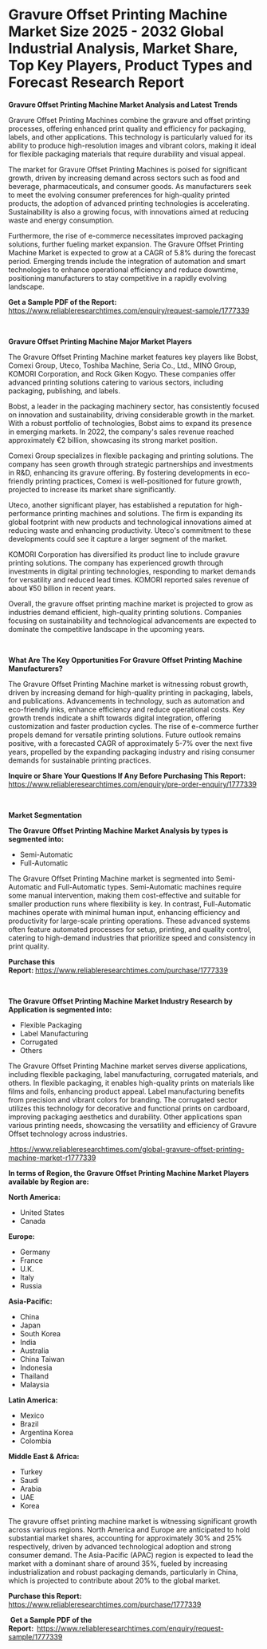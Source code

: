 <p><h1>Gravure Offset Printing Machine Market Size 2025 - 2032 Global Industrial Analysis, Market Share, Top Key Players, Product Types and Forecast Research Report</h1></p><p><strong>Gravure Offset Printing Machine Market Analysis and Latest Trends</strong></p>
<p><p>Gravure Offset Printing Machines combine the gravure and offset printing processes, offering enhanced print quality and efficiency for packaging, labels, and other applications. This technology is particularly valued for its ability to produce high-resolution images and vibrant colors, making it ideal for flexible packaging materials that require durability and visual appeal.</p><p>The market for Gravure Offset Printing Machines is poised for significant growth, driven by increasing demand across sectors such as food and beverage, pharmaceuticals, and consumer goods. As manufacturers seek to meet the evolving consumer preferences for high-quality printed products, the adoption of advanced printing technologies is accelerating. Sustainability is also a growing focus, with innovations aimed at reducing waste and energy consumption.</p><p>Furthermore, the rise of e-commerce necessitates improved packaging solutions, further fueling market expansion. The Gravure Offset Printing Machine Market is expected to grow at a CAGR of 5.8% during the forecast period. Emerging trends include the integration of automation and smart technologies to enhance operational efficiency and reduce downtime, positioning manufacturers to stay competitive in a rapidly evolving landscape.</p></p>
<p><strong>Get a Sample PDF of the Report:&nbsp;</strong> <a href="https://www.reliableresearchtimes.com/enquiry/request-sample/1777339?utm_campaign=3113&utm_medium=2&utm_source=Github&utm_content=ia&utm_term=16042025&utm_id=gravure-offset-printing-machine">https://www.reliableresearchtimes.com/enquiry/request-sample/1777339</a></p>
<p>&nbsp;</p>
<p><strong>Gravure Offset Printing Machine Major Market Players</strong></p>
<p><p>The Gravure Offset Printing Machine market features key players like Bobst, Comexi Group, Uteco, Toshiba Machine, Seria Co., Ltd., MINO Group, KOMORI Corporation, and Rock Giken Kogyo. These companies offer advanced printing solutions catering to various sectors, including packaging, publishing, and labels. </p><p>Bobst, a leader in the packaging machinery sector, has consistently focused on innovation and sustainability, driving considerable growth in the market. With a robust portfolio of technologies, Bobst aims to expand its presence in emerging markets. In 2022, the company's sales revenue reached approximately €2 billion, showcasing its strong market position.</p><p>Comexi Group specializes in flexible packaging and printing solutions. The company has seen growth through strategic partnerships and investments in R&D, enhancing its gravure offering. By fostering developments in eco-friendly printing practices, Comexi is well-positioned for future growth, projected to increase its market share significantly.</p><p>Uteco, another significant player, has established a reputation for high-performance printing machines and solutions. The firm is expanding its global footprint with new products and technological innovations aimed at reducing waste and enhancing productivity. Uteco's commitment to these developments could see it capture a larger segment of the market.</p><p>KOMORI Corporation has diversified its product line to include gravure printing solutions. The company has experienced growth through investments in digital printing technologies, responding to market demands for versatility and reduced lead times. KOMORI reported sales revenue of about ¥50 billion in recent years.</p><p>Overall, the gravure offset printing machine market is projected to grow as industries demand efficient, high-quality printing solutions. Companies focusing on sustainability and technological advancements are expected to dominate the competitive landscape in the upcoming years.</p></p>
<p>&nbsp;</p>
<p><strong>What Are The Key Opportunities For Gravure Offset Printing Machine Manufacturers?</strong></p>
<p><p>The Gravure Offset Printing Machine market is witnessing robust growth, driven by increasing demand for high-quality printing in packaging, labels, and publications. Advancements in technology, such as automation and eco-friendly inks, enhance efficiency and reduce operational costs. Key growth trends indicate a shift towards digital integration, offering customization and faster production cycles. The rise of e-commerce further propels demand for versatile printing solutions. Future outlook remains positive, with a forecasted CAGR of approximately 5-7% over the next five years, propelled by the expanding packaging industry and rising consumer demands for sustainable printing practices.</p></p>
<p><strong>Inquire or Share Your Questions If Any Before Purchasing This Report:</strong> <a href="https://www.reliableresearchtimes.com/enquiry/pre-order-enquiry/1777339?utm_campaign=3113&utm_medium=2&utm_source=Github&utm_content=ia&utm_term=16042025&utm_id=gravure-offset-printing-machine">https://www.reliableresearchtimes.com/enquiry/pre-order-enquiry/1777339</a></p>
<p>&nbsp;</p>
<p><strong>Market Segmentation</strong></p>
<p><strong>The Gravure Offset Printing Machine Market Analysis by types is segmented into:</strong></p>
<p><ul><li>Semi-Automatic</li><li>Full-Automatic</li></ul></p>
<p><p>The Gravure Offset Printing Machine market is segmented into Semi-Automatic and Full-Automatic types. Semi-Automatic machines require some manual intervention, making them cost-effective and suitable for smaller production runs where flexibility is key. In contrast, Full-Automatic machines operate with minimal human input, enhancing efficiency and productivity for large-scale printing operations. These advanced systems often feature automated processes for setup, printing, and quality control, catering to high-demand industries that prioritize speed and consistency in print quality.</p></p>
<p><strong>Purchase this Report:&nbsp;</strong><a href="https://www.reliableresearchtimes.com/purchase/1777339?utm_campaign=3113&utm_medium=2&utm_source=Github&utm_content=ia&utm_term=16042025&utm_id=gravure-offset-printing-machine">https://www.reliableresearchtimes.com/purchase/1777339</a></p>
<p>&nbsp;</p>
<p><strong>The Gravure Offset Printing Machine Market Industry Research by Application is segmented into:</strong></p>
<p><ul><li>Flexible Packaging</li><li>Label Manufacturing</li><li>Corrugated</li><li>Others</li></ul></p>
<p><p>The Gravure Offset Printing Machine market serves diverse applications, including flexible packaging, label manufacturing, corrugated materials, and others. In flexible packaging, it enables high-quality prints on materials like films and foils, enhancing product appeal. Label manufacturing benefits from precision and vibrant colors for branding. The corrugated sector utilizes this technology for decorative and functional prints on cardboard, improving packaging aesthetics and durability. Other applications span various printing needs, showcasing the versatility and efficiency of Gravure Offset technology across industries.</p></p>
<p><a href="https://www.reliableresearchtimes.com/global-gravure-offset-printing-machine-market-r1777339?utm_campaign=3113&utm_medium=2&utm_source=Github&utm_content=ia&utm_term=16042025&utm_id=gravure-offset-printing-machine">&nbsp;https://www.reliableresearchtimes.com/global-gravure-offset-printing-machine-market-r1777339</a></p>
<p><strong>In terms of Region, the Gravure Offset Printing Machine Market Players available by Region are:</strong></p>
<p>
    <p> <strong> North America: </strong>
        <ul>
            <li>United States</li>
            <li>Canada</li>
        </ul>
        </p> 
    <p> <strong> Europe: </strong>
        <ul>
            <li>Germany</li>
            <li>France</li>
            <li>U.K.</li>
            <li>Italy</li>
            <li>Russia</li>
        </ul>
        </p> 
    <p> <strong> Asia-Pacific: </strong>
        <ul>
            <li>China</li>
            <li>Japan</li>
            <li>South Korea</li>
            <li>India</li>
            <li>Australia</li>
            <li>China Taiwan</li>
            <li>Indonesia</li>
            <li>Thailand</li>
            <li>Malaysia</li>
        </ul>
        </p> 
    <p> <strong> Latin America: </strong>
        <ul>
            <li>Mexico</li>
            <li>Brazil</li>
            <li>Argentina Korea</li>
            <li>Colombia</li>
        </ul>
        </p> 
    <p> <strong> Middle East & Africa: </strong>
        <ul>
            <li>Turkey</li>
            <li>Saudi</li>
            <li>Arabia</li>
            <li>UAE</li>
            <li>Korea</li>
        </ul>
    </p>
    </p>
<p><p>The gravure offset printing machine market is witnessing significant growth across various regions. North America and Europe are anticipated to hold substantial market shares, accounting for approximately 30% and 25% respectively, driven by advanced technological adoption and strong consumer demand. The Asia-Pacific (APAC) region is expected to lead the market with a dominant share of around 35%, fueled by increasing industrialization and robust packaging demands, particularly in China, which is projected to contribute about 20% to the global market.</p></p>
<p><strong>Purchase this Report: </strong><a href="https://www.reliableresearchtimes.com/purchase/1777339?utm_campaign=3113&utm_medium=2&utm_source=Github&utm_content=ia&utm_term=16042025&utm_id=gravure-offset-printing-machine">https://www.reliableresearchtimes.com/purchase/1777339</a></p>
<p>&nbsp;<strong>Get a Sample PDF of the Report:&nbsp;&nbsp;</strong><a href="https://www.reliableresearchtimes.com/enquiry/request-sample/1777339?utm_campaign=3113&utm_medium=2&utm_source=Github&utm_content=ia&utm_term=16042025&utm_id=gravure-offset-printing-machine">https://www.reliableresearchtimes.com/enquiry/request-sample/1777339</a></p>
<p><strong></strong></p>
<p><p></p><p></p><p></p></p>